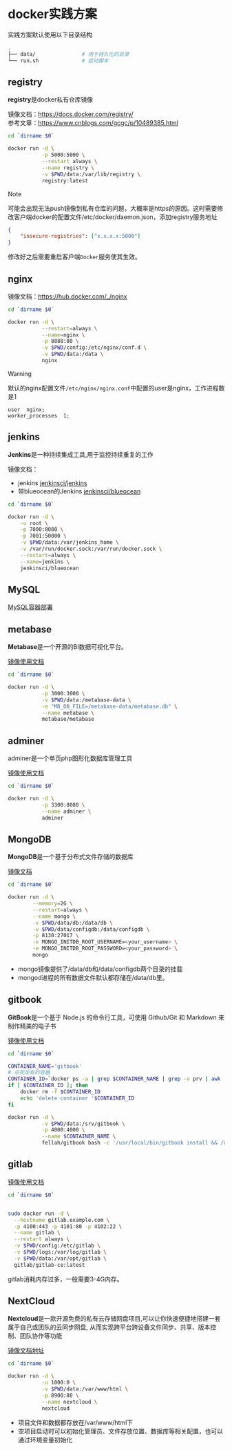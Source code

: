 # docker实践方案

实践方案默认使用以下目录结构

```bash
.
├── data/				# 用于持久化的目录
└── run.sh				# 启动脚本
```


## registry
<strong>registry</strong>是docker私有仓库镜像

镜像文档：https://docs.docker.com/registry/            
参考文章：https://www.cnblogs.com/gcgc/p/10489385.html           

```bash
cd `dirname $0`

docker run -d \
           -p 5000:5000 \
           --restart always \
           --name registry \
           -v $PWD/data:/var/lib/registry \
           registry:latest
```

> [!Note]
> 可能会出现无法push镜像到私有仓库的问题，大概率是https的原因。这时需要修改客户端docker的配置文件/etc/docker/daemon.json，添加registry服务地址
```json
{
    "insecure-registries": ["x.x.x.x:5000"]
}
```
修改好之后需要重启客户端`Docker`服务使其生效。


## nginx
镜像文档：https://hub.docker.com/_/nginx           
```bash
cd `dirname $0`

docker run -d \
           --restart=always \
           --name=nginx \
           -p 8888:80 \
           -v $PWD/config:/etc/nginx/conf.d \
           -v $PWD/data:/data \
           nginx
```
> [!Warning]
> 默认的nginx配置文件`/etc/nginx/nginx.conf`中配置的user是nginx，工作进程数是1
```
user  nginx;
worker_processes  1;
```


## jenkins
<strong>Jenkins</strong>是一种持续集成工具,用于监控持续重复的工作

镜像文档：
* jenkins [jenkinsci/jenkins](https://github.com/jenkinsci/docker/blob/master/README.md)            
* 带blueocean的Jenkins [jenkinsci/blueocean](https://hub.docker.com/r/jenkinsci/blueocean)            

```bash
cd `dirname $0`

docker run -d \
    -u root \
    -p 7000:8080 \
    -p 7001:50000 \
    -v $PWD/data:/var/jenkins_home \
    -v /var/run/docker.sock:/var/run/docker.sock \
    --restart=always \
    --name=jenkins \
    jenkinsci/blueocean
```


## MySQL
[MySQL容器部署](../mysql/docker.md)


## metabase
<strong>Metabase</strong>是一个开源的BI数据可视化平台。 

[镜像使用文档](https://www.metabase.com/docs/latest/operations-guide/running-metabase-on-docker.html)


```bash
cd `dirname $0`

docker run -d \
           -p 3000:3000 \
           -v $PWD/data:/metabase-data \
           -e "MB_DB_FILE=/metabase-data/metabase.db" \
           --name metabase \
           metabase/metabase
```


## adminer
adminer是一个单页php图形化数据库管理工具

[镜像使用文档](https://hub.docker.com/_/adminer)

```bash
cd `dirname $0`

docker run -d \
           -p 3300:8080 \
           --name adminer \
           adminer
```


## MongoDB
<strong>MongoDB</strong>是一个基于分布式文件存储的数据库

[镜像文档](https://hub.docker.com/_/mongo)

```bash
cd `dirname $0`

docker run -d \
        --memory=2G \
        --restart=always \
        --name mongo \
        -v $PWD/data/db:/data/db \
        -v $PWD/data/configdb:/data/configdb \
        -p 8130:27017 \
        -e MONGO_INITDB_ROOT_USERNAME=<your_username> \
        -e MONGO_INITDB_ROOT_PASSWORD=<your_password> \
        mongo

```
* mongo镜像提供了/data/db和/data/configdb两个目录的挂载
* mongod进程的所有数据文件默认都存储在/data/db里。


## gitbook
<strong>GitBook</strong>是一个基于 Node.js 的命令行工具，可使用 Github/Git 和 Markdown 来制作精美的电子书

[镜像使用文档](https://hub.docker.com/r/fellah/gitbook)


```bash
cd `dirname $0`

CONTAINER_NAME='gitbook'
# 杀死现有的容器
CONTAINER_ID=`docker ps -a | grep $CONTAINER_NAME | grep -v prv | awk '{print $1}'`
if [ $CONTAINER_ID ]; then
    docker rm -f $CONTAINER_ID
    echo 'delete container '$CONTAINER_ID
fi

docker run -d \
		   -v $PWD/data:/srv/gitbook \
		   -p 4000:4000 \
		   --name $CONTAINER_NAME \
		   fellah/gitbook bash -c '/usr/local/bin/gitbook install && /usr/local/bin/gitbook serve'
```


## gitlab

[镜像使用文档](https://docs.gitlab.com/omnibus/docker/)

```bash
cd `dirname $0`


sudo docker run -d \
  --hostname gitlab.example.com \
  -p 4100:443 -p 4101:80 -p 4102:22 \
  --name gitlab \
  --restart always \
  -v $PWD/config:/etc/gitlab \
  -v $PWD/logs:/var/log/gitlab \
  -v $PWD/data:/var/opt/gitlab \
  gitlab/gitlab-ce:latest

```
gitlab消耗内存过多，一般需要3-4G内存。


## NextCloud

<strong>Nextcloud</strong>是一款开源免费的私有云存储网盘项目,可以让你快速便捷地搭建一套属于自己或团队的云同步网盘,
从而实现跨平台跨设备文件同步、共享、版本控制、团队协作等功能

[镜像文档地址](https://hub.docker.com/_/nextcloud)

```bash
cd `dirname $0`

docker run -d \
           -u 1000:0 \
		   -v $PWD/data:/var/www/html \
           -p 8900:80 \
		   --name nextcloud \
		   nextcloud
```
* 项目文件和数据都存放在/var/www/html下
* 空项目启动时可以初始化管理员、文件存放位置、数据库等相关配置，也可以通过环境变量初始化
